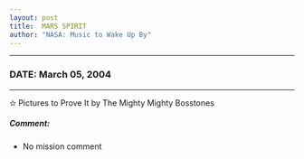 ```yaml
---
layout: post
title:  MARS SPIRIT
author: "NASA: Music to Wake Up By"
---
```


----
### DATE: March 05, 2004
----
✫ Pictures to Prove It by The Mighty Mighty Bosstones

##### Comment:
* No mission comment
